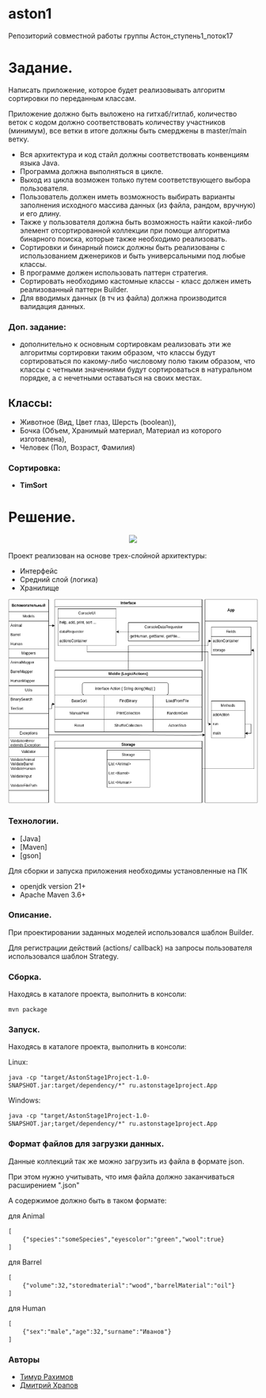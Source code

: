 # aston1
Репозиторий совместной работы группы Астон_ступень1_поток17

# Задание.
Написать приложение, которое будет реализовывать алгоритм сортировки по переданным классам.

Приложение должно быть выложено на гитхаб/гитлаб,
количество веток с кодом должно соответствовать количеству участников (минимум),
все ветки в итоге должны быть смерджены в master/main ветку.

* Вся архитектура и код стайл должны соответствовать конвенциям языка Java.
* Программа должна выполняться в цикле.
* Выход из цикла возможен только путем соответствующего выбора пользователя.
* Пользователь должен иметь возможность выбирать варианты заполнения исходного массива данных (из файла, рандом, вручную) и его длину.
* Также у пользователя должна быть возможность найти какой-либо элемент отсортированной коллекции при помощи алгоритма бинарного поиска, которые также необходимо реализовать.
* Сортировки и бинарный поиск должны быть реализованы с использованием дженериков и быть универсальными под любые классы.
* В программе должен использовать паттерн стратегия.
* Сортировать необходимо кастомные классы - класс должен иметь реализованный паттерн Builder.
* Для вводимых данных (в тч из файла) должна производится валидация данных.

### Доп. задание:
* дополнительно к основным сортировкам реализовать эти же алгоритмы сортировки таким образом, что классы будут сортироваться по какому-либо числовому полю таким образом, что классы с четными значениями будут сортироваться в натуральном порядке, а с нечетными оставаться на своих местах.

## Классы:
* Животное (Вид, Цвет глаз, Шерсть (boolean)),
* Бочка (Объем, Хранимый материал, Материал из которого изготовлена),
* Человек (Пол, Возраст, Фамилия)

### Сортировка:
* **TimSort**

# Решение.

<p align="center">
	<a href="https://asciinema.org/a/mX4Uydp21au66gS7A6DgP8B1F">
	<img src="https://asciinema.org/a/mX4Uydp21au66gS7A6DgP8B1F.png" width="800"></image>
	</a>
</p>

Проект реализован на основе трех-слойной архитектуры:

* Интерфейс
* Средний слой (логика)
* Хранилище


![Интерфейс](doc/Architecture.drawio.png)


### Технологии.

- [Java]
- [Maven]
- [gson]

Для сборки и запуска приложения необходимы установленные на ПК 

- openjdk version 21+
- Apache Maven 3.6+

### Описание.
При проектировании заданных моделей использовался шаблон Builder.

Для регистрации действий (actions/ callback) на запросы пользователя
использовался шаблон Strategy.


### Сборка.
Находясь в каталоге проекта, выполнить в консоли:

```
mvn package
```

### Запуск.
Находясь в каталоге проекта, выполнить в консоли:

Linux:

```
java -cp "target/AstonStage1Project-1.0-SNAPSHOT.jar:target/dependency/*" ru.astonstage1project.App
```

Windows:

```
java -cp "target/AstonStage1Project-1.0-SNAPSHOT.jar;target/dependency/*" ru.astonstage1project.App
```

### Формат файлов для загрузки данных.

Данные коллекций так же можно загрузить из файла в формате json.

При этом нужно учитывать, что имя файла должно заканчиваться расширением ".json"

А содержимое должно быть в таком формате:

для Animal
```
[
	{"species":"someSpecies","eyescolor":"green","wool":true}
]
```

для Barrel
```
[
	{"volume":32,"storedmaterial":"wood","barrelMaterial":"oil"}
]
```

для Human
```
[
	{"sex":"male","age":32,"surname":"Иванов"}
]
```

### Авторы
- [Тимур Рахимов]
- [Дмитрий Храпов]

[//]: #
  [Тимур Рахимов]: <https://github.com/TimurRahimov>
  [Дмитрий Храпов]: <https://github.com/hrapovd1>
